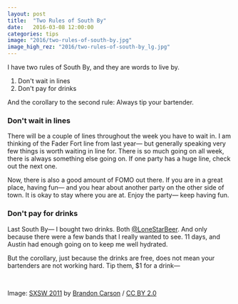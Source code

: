 ```yaml
---
layout: post
title:  "Two Rules of South By"
date:   2016-03-08 12:00:00
categories: tips
image: "2016/two-rules-of-south-by.jpg"
image_high_rez: "2016/two-rules-of-south-by_lg.jpg"
---
```


I have two rules of South By, and they are words to live by.

1. Don't wait in lines
2. Don't pay for drinks

And the corollary to the second rule: Always tip your bartender.

### Don't wait in lines

There will be a couple of lines throughout the week you have to wait in. I am thinking of the Fader Fort line from last year— but generally speaking very few things is worth waiting in line for. There is so much going on all week, there is always something else going on. If one party has a huge line, check out the next one.

Now, there is also a good amount of FOMO out there. If you are in a great place, having fun— and you hear about another party on the other side of town. It is okay to stay where you are at. Enjoy the party— keep having fun.

### Don't pay for drinks

Last South By— I bought two drinks. Both [@LoneStarBeer](https://twitter.com/LoneStarBeer). And only because there were a few bands that I really wanted to see. 11 days, and Austin had enough going on to keep me well hydrated.

But the corollary, just because the drinks are free, does not mean your bartenders are not working hard. Tip them, $1 for a drink—

<br>

Image: <a href="https://www.flickr.com/photos/shemp65/5526195406/" target="\_blank">SXSW 2011</a> by <a href="https://www.flickr.com/photos/shemp65/" target="\_blank">Brandon Carson</a> / <a href="https://creativecommons.org/licenses/by/2.0/" target="\_blank">CC BY 2.0</a>
